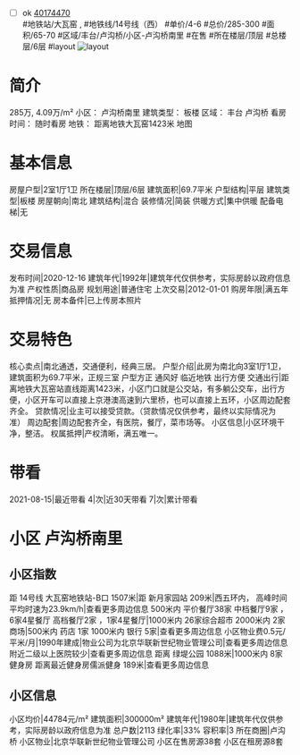 - [ ] ok [40174470](https://bj.5i5j.com/ershoufang/40174470.html)  
 #地铁站/大瓦窑 ,  #地铁线/14号线（西）
#单价/4-6 #总价/285-300 #面积/65-70   #区域/丰台/卢沟桥/小区-卢沟桥南里 #在售 #所在楼层/顶层 #总楼层/6层 #layout 
![layout](http://image2a.5i5j.com/bdir/layout/104349.jpg_P5.jpg) 
# 简介 
 285万,  4.09万/m² 
小区： 卢沟桥南里
建筑类型： 板楼
区域： 丰台 卢沟桥
看房时间： 随时看房
地铁： 距离地铁大瓦窑1423米 地图
# 基本信息 
 房屋户型|2室1厅1卫
所在楼层|顶层/6层
建筑面积|69.7平米
户型结构|平层
建筑类型|板楼
房屋朝向|南北
建筑结构|混合
装修情况|简装
供暖方式|集中供暖
配备电梯|无
# 交易信息 
 发布时间|2020-12-16
建筑年代|1992年|建筑年代仅供参考，实际房龄以政府信息为准
产权性质|商品房
规划用途|普通住宅
上次交易|2012-01-01
购房年限|满五年
抵押情况|无
房本备件|已上传房本照片
# 交易特色 
 核心卖点|南北通透，交通便利，经典三居。
户型介绍|此房为南北向3室1厅1卫，建筑面积为69.7平米，正规三室 户型方正 通风好 临近地铁 出行方便
交通出行|距离地铁大瓦窑站直线距离1423米，小区门口就是公交站，有多躺公交车，出行方便，小区开车可以直接上京港澳高速到六里桥，也可以直接上五环，小区周边配套齐全。
贷款情况|业主可以接受贷款。（贷款情况仅供参考，最终以实际情况为准）
周边配套|周边配套齐全，有医院，餐厅，菜市场等。
小区信息|小区环境干净，整洁。
权属抵押|产权清晰，满五唯一。
# 带看 
 2021-08-15|最近带看	 4|次|近30天带看	 7|次|累计带看
# 小区 卢沟桥南里
## 小区指数 
 距 14号线 大瓦窑地铁站-B口 1507米|距 新月家园站 209米|西五环内， 高峰时间平均时速为23.9km/h|查看更多周边信息
500米内 平价餐厅38家
中档餐厅9家 ，6家4星餐厅
高档餐厅2家 ，1家4星餐厅|1000米内 26家综合超市
2000米内 2家商场|500米内 药店 1家
1000米内 银行 5家|查看更多周边信息
小区物业费0.5元/平米/月|1990年建成|物业公司为北京华联新世纪物业管理公司|查看更多周边信息
附近二级以上医院较少|查看更多周边信息
距离 绿堤公园 1088米|1000米内 8家 健身房
距离最近健身房儒派健身 189米|查看更多周边信息
## 小区信息 
 小区均价|44784元/m²
建筑面积|300000m²
建筑年代|1980年|建筑年代仅供参考，实际房龄以政府信息为准
总户数|2113
绿化率|33%
容积率|3
所在商圈|卢沟桥
小区物业|北京华联新世纪物业管理公司
小区在售房源38套
小区在租房源8套
